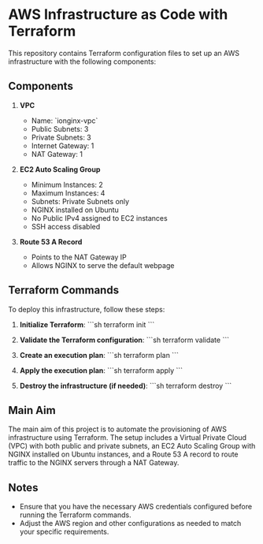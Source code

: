 # AWS Infrastructure as Code with Terraform

This repository contains Terraform configuration files to set up an AWS infrastructure with the following components:

## Components

1. **VPC**
    - Name: \`ionginx-vpc\`
    - Public Subnets: 3
    - Private Subnets: 3
    - Internet Gateway: 1
    - NAT Gateway: 1

2. **EC2 Auto Scaling Group**
    - Minimum Instances: 2
    - Maximum Instances: 4
    - Subnets: Private Subnets only
    - NGINX installed on Ubuntu
    - No Public IPv4 assigned to EC2 instances
    - SSH access disabled

3. **Route 53 A Record**
    - Points to the NAT Gateway IP
    - Allows NGINX to serve the default webpage

## Terraform Commands

To deploy this infrastructure, follow these steps:

1. **Initialize Terraform**:
    \`\`\`sh
    terraform init
    \`\`\`

2. **Validate the Terraform configuration**:
    \`\`\`sh
    terraform validate
    \`\`\`

3. **Create an execution plan**:
    \`\`\`sh
    terraform plan
    \`\`\`

4. **Apply the execution plan**:
    \`\`\`sh
    terraform apply
    \`\`\`

5. **Destroy the infrastructure (if needed)**:
    \`\`\`sh
    terraform destroy
    \`\`\`

## Main Aim

The main aim of this project is to automate the provisioning of AWS infrastructure using Terraform. The setup includes a Virtual Private Cloud (VPC) with both public and private subnets, an EC2 Auto Scaling Group with NGINX installed on Ubuntu instances, and a Route 53 A record to route traffic to the NGINX servers through a NAT Gateway.

## Notes

- Ensure that you have the necessary AWS credentials configured before running the Terraform commands.
- Adjust the AWS region and other configurations as needed to match your specific requirements.

